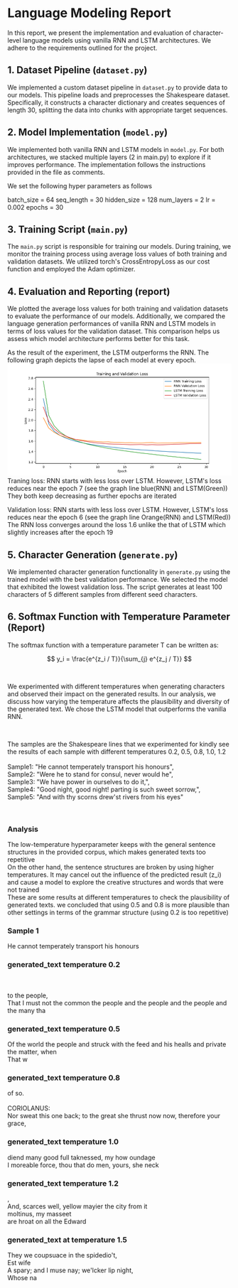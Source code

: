 # Language Modeling Report

In this report, we present the implementation and evaluation of character-level language models using vanilla RNN and LSTM architectures. We adhere to the requirements outlined for the project.

## 1. Dataset Pipeline (`dataset.py`)

We implemented a custom dataset pipeline in `dataset.py` to provide data to our models. This pipeline loads and preprocesses the Shakespeare dataset. Specifically, it constructs a character dictionary and creates sequences of length 30, splitting the data into chunks with appropriate target sequences.

## 2. Model Implementation (`model.py`)

We implemented both vanilla RNN and LSTM models in `model.py`. For both architectures, we stacked multiple layers (2 in main.py) to explore if it improves performance. The implementation follows the instructions provided in the file as comments.

We set the following hyper parameters as follows

batch_size = 64
seq_length = 30
hidden_size = 128
num_layers = 2
lr = 0.002
epochs = 30

## 3. Training Script (`main.py`)

The `main.py` script is responsible for training our models. During training, we monitor the training process using average loss values of both training and validation datasets. We utilized torch's CrossEntropyLoss as our cost function and employed the Adam optimizer.

## 4. Evaluation and Reporting (report)

We plotted the average loss values for both training and validation datasets to evaluate the performance of our models. Additionally, we compared the language generation performances of vanilla RNN and LSTM models in terms of loss values for the validation dataset. This comparison helps us assess which model architecture performs better for this task.

As the result of the experiment, the LSTM outperforms the RNN. The following graph depicts the lapse of each model at every epoch.
![Alt text](./images/model_results.png)
Traning loss:
RNN starts with less loss over LSTM. However, LSTM's loss reduces near the epoch 7 (see the graph line blue(RNN) and LSTM(Green))
They both keep decreasing as further epochs are iterated

Validation loss:
RNN starts with less loss over LSTM. However, LSTM's loss reduces near the epoch 6 (see the graph line Orange(RNN) and LSTM(Red))
The RNN loss converges around the loss 1.6 unlike the that of LSTM which slightly increases after the epoch 19


## 5. Character Generation (`generate.py`)

We implemented character generation functionality in `generate.py` using the trained model with the best validation performance. We selected the model that exhibited the lowest validation loss. The script generates at least 100 characters of 5 different samples from different seed characters.

## 6. Softmax Function with Temperature Parameter (Report)

The softmax function with a temperature parameter T can be written as:

$$
y_i = \frac{e^{z_i / T}}{\sum_{j} e^{z_j / T}}
$$

<br>

We experimented with different temperatures when generating characters and observed their impact on the generated results. In our analysis, we discuss how varying the temperature affects the plausibility and diversity of the generated text. We chose the LSTM model that outperforms the vanilla RNN.

<br>

The samples are the Shakespeare lines that we experimented for kindly see the results of each sample with different temperatures 0.2, 0.5, 0.8, 1.0, 1.2
<br><br>
Sample1: "He cannot temperately transport his honours",
<br>
Sample2: "Were he to stand for consul, never would he",
<br>
Sample3: "We have power in ourselves to do it,",
<br>
Sample4: "Good night, good night! parting is such sweet sorrow,",
<br>
Sample5: "And with thy scorns drew'st rivers from his eyes"

<br>

### Analysis
The low-temperature hyperparameter keeps with the general sentence structures in the provided corpus, which makes generated texts too repetitive
<br>
On the other hand, the sentence structures are broken by using higher temperatures. 
It may cancel out the influence of the predicted result (z_i) and cause a model to explore the creative structures and words that were not trained
<br>
These are some results at different temperatures to check the plausibility of generated texts.
we concluded that using 0.5 and 0.8 is more plausible than other settings in terms of the grammar structure (using 0.2 is too repetitive)

### Sample 1
He cannot temperately transport his honours

### generated_text temperature  0.2
<br><br>
to the people,<br>
That I must not the common the people and the people and the people and the many tha

### generated_text temperature  0.5
Of the world the people and struck with the feed and his healls and private the matter, when<br>
That w

### generated_text temperature  0.8
   of so.<br>
<br>
CORIOLANUS:<br>
Nor sweat this one back; to the great she thrust now now, therefore your grace,<br>

### generated_text temperature  1.0
   diend many good full taknessed, my how oundage<br>
I moreable force, thou that do men, yours, she neck <br>

### generated_text temperature  1.2
  ,<br>
And, scarces well, yellow mayier the city from it<br>
moltinus, my masseet<br>
are hroat on all the Edward<br>

### generated_text at temperature  1.5
They we coupsuace in the spidedio't,<br>
Est wife<br>
A spary; and I muse nay; we'lcker lip night,<br>
Whose na
